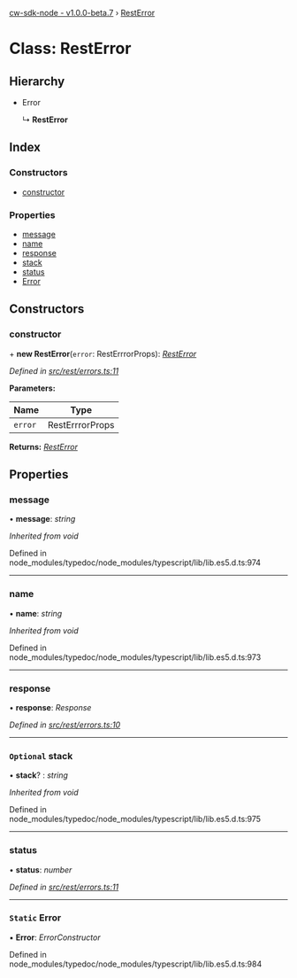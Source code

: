 [cw-sdk-node - v1.0.0-beta.7](../README.md) › [RestError](resterror.md)

# Class: RestError

## Hierarchy

* Error

  ↳ **RestError**

## Index

### Constructors

* [constructor](resterror.md#constructor)

### Properties

* [message](resterror.md#message)
* [name](resterror.md#name)
* [response](resterror.md#response)
* [stack](resterror.md#optional-stack)
* [status](resterror.md#status)
* [Error](resterror.md#static-error)

## Constructors

###  constructor

\+ **new RestError**(`error`: RestErrrorProps): *[RestError](resterror.md)*

*Defined in [src/rest/errors.ts:11](https://github.com/cryptowatch/cw-sdk-node/blob/master/src/rest/errors.ts#L11)*

**Parameters:**

Name | Type |
------ | ------ |
`error` | RestErrrorProps |

**Returns:** *[RestError](resterror.md)*

## Properties

###  message

• **message**: *string*

*Inherited from void*

Defined in node_modules/typedoc/node_modules/typescript/lib/lib.es5.d.ts:974

___

###  name

• **name**: *string*

*Inherited from void*

Defined in node_modules/typedoc/node_modules/typescript/lib/lib.es5.d.ts:973

___

###  response

• **response**: *Response*

*Defined in [src/rest/errors.ts:10](https://github.com/cryptowatch/cw-sdk-node/blob/master/src/rest/errors.ts#L10)*

___

### `Optional` stack

• **stack**? : *string*

*Inherited from void*

Defined in node_modules/typedoc/node_modules/typescript/lib/lib.es5.d.ts:975

___

###  status

• **status**: *number*

*Defined in [src/rest/errors.ts:11](https://github.com/cryptowatch/cw-sdk-node/blob/master/src/rest/errors.ts#L11)*

___

### `Static` Error

▪ **Error**: *ErrorConstructor*

Defined in node_modules/typedoc/node_modules/typescript/lib/lib.es5.d.ts:984
